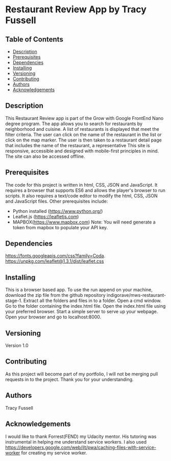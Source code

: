 
# Restaurant Review App by Tracy Fussell

## Table of Contents

* [Description](#description)
* [Prerequisites](#prerequisites)
* [Dependencies](#dependencies)
* [Installing](#installing)
* [Versioning](#versioning)
* [Contributing](#contributing)
* [Authors](#authors)
* [Acknowledgements](#acknowledgements)

## Description
This Restaurant Review app is part of the Grow with Google FrontEnd Nano degree program.  The app allows you to search for restaurants by neighborhood and cuisine. A list of restaurants is displayed that meet the filter criteria.  The user can click on the name of the restaurant in the list or click on the map marker.  The user is then taken to a restaurant detail page that includes the name of the restaurant, a representative   This site is responsive, accessible and designed with mobile-first principles in mind.  The site can also be accessed offline.

## Prerequisites
The code for this project is written in html, CSS, JSON and JavaScript.  It requires a browser that supports ES6 and allows the player's browser to run scripts. It also requires a text/code editor to modify the html, CSS, JSON and JavaScript files.
Other prerequisites include:
* Python installed (https://www.python.org/)
* Leaflet.js (https://leafletjs.com)
* MAPBOX(https://www.mapbox.com)  Note: You will need generate a token from mapbox to populate your API key.

## Dependencies
https://fonts.googleapis.com/css?family=Coda.
https://unpkg.com/leaflet@1.3.1/dist/leaflet.css

## Installing
This is a browser based app.  To use the run append on your machine, download the zip file from the github repository indigorave/mws-restaurant-stage-1.  Extract all the folders and files in to a folder.  Open a cmd window.  Go to the folder containing the index.html file.  Open the index.html file using your preferred browser. Start a simple server to serve up your webpage.  Open your browser and go to localhost:8000.  

## Versioning
Version 1.0

## Contributing
As this project will become part of my portfolio, I will not be merging pull requests in to the project. Thank you for your understanding.

## Authors
Tracy Fussell

## Acknowledgements
I would like to thank Forrest(FEND) my Udacity mentor. His tutoring was instrumental in helping me understand service workers.  I also used https://developers.google.com/web/ilt/pwa/caching-files-with-service-worker for creating my service worker.
